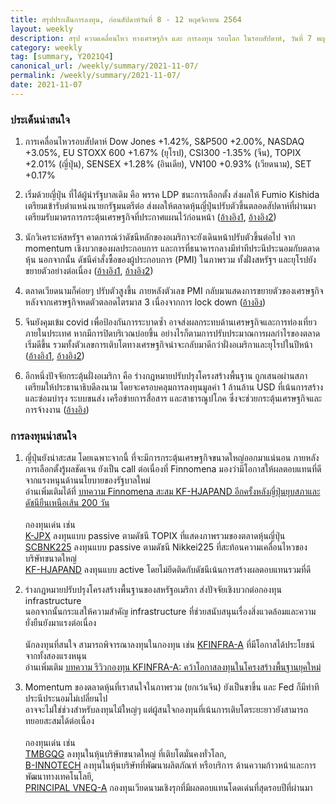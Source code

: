 ```yaml
---
title: สรุปประเด็นการลงทุน, ก่อนสัปดาห์วันที่ 8 - 12 พฤศจิกายน 2564
layout: weekly
description: สรุป ความเคลื่อนไหว ทางเศรษฐกิจ และ การลงทุน รอบโลก ในรอบสัปดาห์, วันที่ 7 พฤศจิกายน 2564
category: weekly
tag: [summary, Y2021Q4]
canonical_url: /weekly/summary/2021-11-07/
permalink: /weekly/summary/2021-11-07/
date: 2021-11-07
---
```


### ประเด็นน่าสนใจ

1. การเคลื่อนไหวรอบสัปดาห์ Dow Jones +1.42%, S&P500 +2.00%, NASDAQ +3.05%, EU STOXX 600 +1.67% (ยุโรป), CSI300 -1.35% (จีน), TOPIX +2.01% (ญี่ปุ่น), SENSEX +1.28% (อินเดีย), VN100 +0.93% (เวียดนาม), SET +0.17%

2. เริ่มด้วยญี่ปุ่น ที่ได้ผู้นำรัฐบาลเดิม คือ พรรค LDP ชนะการเลือกตั้ง ส่งผลให้ Fumio Kishida เตรียมเข้ารับตำแหน่งนายกรัฐมนตรีต่อ ส่งผลให้ตลาดหุ้นญี่ปุ่นปรับตัวขึ้นตลอดสัปดาห์ที่ผ่านมา เตรียมรับมาตรการกระตุ้นเศรษฐกิจที่ประกาศแผนไว้ก่อนหน้า
([อ้างอิง1](https://www.bbc.com/news/world-asia-59110828), 
[อ้างอิง2](https://www.finnomena.com/finnomena-ic/finnomena-market-alert-japan-1/)) 

3. นักวิเคราะห์สหรัฐฯ คาดการณ์ว่าดัชนีหลักของอเมริกาจะยังเดินหน้าปรับตัวขึ้นต่อไป จาก momentum เชิงบวกของผลประกอบการ และการที่ธนาคารกลางมีท่าทีประนีประนอมกับตลาดหุ้น นอกจากนั้น ดัชนีคำสั่งซื้อของผู้ประกอบการ (PMI) ในภาพรวม ทั้งฝั่งสหรัฐฯ และยุโรปยังขยายตัวอย่างต่อเนื่อง
([อ้างอิง1](https://www.cnbc.com/2021/11/05/stocks-could-soar-to-new-heights-in-week-ahead-even-though-inflation-data-may-come-in-hot.html), 
[อ้างอิง2](https://www.finnomena.com/z-admin/freeslide-04-11-2021/)) 

4. ตลาดเวียดนามก็ค่อยๆ ปรับตัวสูงขึ้น ภายหลังตัวเลข PMI กลับมาแสดงการขยายตัวของเศรษฐกิจ หลังจากเศรษฐกิจหดตัวตลอดไตรมาส 3 เนื่องจากการ lock down
([อ้างอิง](https://www.theglobaleconomy.com/Vietnam/pmi_manufacturing/)) 

5. จีนยังคุมเข้ม covid เพื่อป้องกันการระบาดซ้ำ อาจส่งผลกระทบด้านเศรษฐกิจและการท่องเที่ยวภายในประเทศ หากมีการปิดบริเวณบ่อยขึ้น อย่างไรก็ตามการปรับประมาณการผลกำไรของตลาดเริ่มดีขึ้น รวมทั้งตัวเลขการเติบโตทางเศรษฐกิจน่าจะกลับมาดีกว่าฝั่งอเมริกาและยุโรปในปีหน้า
([อ้างอิง1](https://www.cnbc.com/2021/11/01/shanghai-disneyland-suspends-entry-on-halloween-as-china-fights-covid.html), 
[อ้างอิง2](https://www.finnomena.com/z-admin/freeslide-04-11-2021/))  

6. อีกหนึ่งปัจจัยกระตุ้นฝั่งอเมริกา คือ ร่างกฎหมายปรับปรุงโครงสร้างพื้นฐาน ถูกเสนอผ่านสภา เตรียมให้ประธานาธิบดีลงนาม โดยจะครอบคลุมการลงทุนมูลค่า 1 ล้านล้าน USD ที่เน้นการสร้าง และซ่อมบำรุง ระบบขนส่ง เครือข่ายการสื่อสาร และสาธารณูปโภค ซึ่งจะช่วยกระตุ้นเศรษฐกิจและการจ้างงาน
([อ้างอิง](https://www.cnbc.com/2021/11/05/house-passes-bipartisan-infrastructure-bill-sends-it-to-biden.html)) 



### การลงทุนน่าสนใจ

1. ญี่ปุ่นยังน่าสะสม โดยเฉพาะจากนี้ ที่จะมีการกระตุ้นเศรษฐกิจขนาดใหญ่ออกมาแน่นอน ภายหลังการเลือกตั้งรู้ผลชัดเจน  ยังเป็น call ต่อเนื่องที่ Finnomena มองว่ามีโอกาสให้ผลตอบแทนที่ดีจากแรงหนุนด้านนโยบายของรัฐบาลใหม่  
อ่านเพิ่มเติมได้ที่ 
[บทความ Finnomena สะสม KF-HJAPAND อีกครั้งหลังญี่ปุ่นยุบสภาและดัชนียืนเหนือเส้น 200 วัน](https://www.finnomena.com/finnomena-ic/long-term-tactical-call-kf-hjapand/) <br><br>
กองทุนเด่น เช่น  
[K-JPX](https://www.finnomena.com/fund/K-JPX) ลงทุนแบบ passive ตามดัชนี TOPIX ที่แสดงภาพรวมของตลาดหุ้นญี่ปุ่น  
[SCBNK225](https://www.finnomena.com/fund/SCBNK225) ลงทุนแบบ passive ตามดัชนี Nikkei225 ที่สะท้อนความเคลื่อนไหวของบริษัทขนาดใหญ่  
[KF-HJAPAND](https://www.finnomena.com/fund/KF-HJAPAND) ลงทุนแบบ active โดยไม่ยึดติดกับดัชนีเน้นการสร้างผลตอบแทนรวมที่ดี

2. ร่างกฎหมายปรับปรุงโครงสร้างพื้นฐานของสหรัฐอเมริกา ส่งปัจจัยเชิงบวกต่อกองทุน infrastructure  
นอกจากนั้นกระแสให้ความสำคัญ infrastructure ที่ช่วยสนับสนุนเรื่องสิ่งแวดล้อมและความยั่งยืนยังมาแรงต่อเนื่อง <br><br>
นักลงทุนที่สนใจ สามารถพิจารณาลงทุนในกองทุน เช่น [KFINFRA-A](https://www.finnomena.com/fund/KFINFRA-A) ที่มีโอกาสได้ประโยชน์จากทั้งสองแรงหนุน  
อ่านเพิ่มเติม 
[บทความ รีวิวกองทุน KFINFRA-A: คว้าโอกาสลงทุนในโครงสร้างพื้นฐานยุคใหม่](https://www.finnomena.com/yournicefriend/kfinfra-a-review/ )

3. Momentum ของตลาดหุ้นที่เราสนใจในภาพรวม (ยกเว้นจีน) ยังเป็นขาขึ้น และ Fed ก็มีท่าทีประนีประนอมไม่เปลี่ยนไป  
อาจจะไม่ใช่ช่วงสำหรับลงทุนไม้ใหญ่ๆ แต่ผู้สนใจกองทุนที่เน้นการเติบโตระยะยาวยังสามารถทยอยสะสมได้ต่อเนื่อง <br><br>
กองทุนเด่น เช่น  
[TMBGQG](https://www.finnomena.com/fund/TMBGQG) ลงทุนในหุ้นบริษัทขนาดใหญ่ ที่เติบโตมั่นคงทั่วโลก,  
[B-INNOTECH](https://www.finnomena.com/fund/B-INNOTECH) ลงทุนในหุ้นบริษัทที่พัฒนาผลิตภัณฑ์ หรือบริการ ด้านความก้าวหน้าและการพัฒนาทางเทคโนโลยี,  
[PRINCIPAL VNEQ-A](https://www.finnomena.com/fund/PRINCIPAL%20VNEQ-A) กองทุนเวียดนามเชิงรุกที่มีผลตอบแทนโดดเด่นที่สุดรอบปีที่ผ่านมา